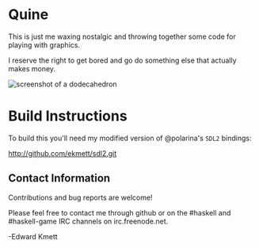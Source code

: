 Quine
=====

This is just me waxing nostalgic and throwing together some code for playing with graphics.

I reserve the right to get bored and go do something else that actually makes money.

![screenshot of a dodecahedron](https://raw.githubusercontent.com/ekmett/quine/master/data/dodecahedron.png)

Build Instructions
==================

To build this you'll need my modified version of @polarina's `SDL2` bindings:

http://github.com/ekmett/sdl2.git

Contact Information
-------------------

Contributions and bug reports are welcome!

Please feel free to contact me through github or on the #haskell and #haskell-game IRC channels on irc.freenode.net.

-Edward Kmett
